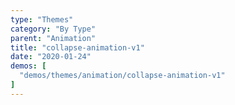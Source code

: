 ```yaml
---
type: "Themes"
category: "By Type"
parent: "Animation"
title: "collapse-animation-v1"
date: "2020-01-24"
demos: [
  "demos/themes/animation/collapse-animation-v1"
]
---
```

